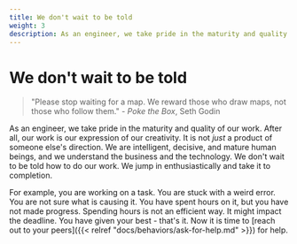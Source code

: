 ```yaml
---
title: We don't wait to be told
weight: 3
description: As an engineer, we take pride in the maturity and quality of our work. After all, our work is our expression of our creativity. It is not _just_ a product of someone else's direction. We are intelligent, decisive, and mature human beings, and we understand the business and the technology. We don't wait to be told how to do our work. We jump in enthusiastically and take it to completion.
---
```


# We don't wait to be told

> "Please stop waiting for a map. We reward those who draw maps, not those who follow them." - _Poke the Box_, Seth Godin

As an engineer, we take pride in the maturity and quality of our work. After all, our work is our expression of our creativity. It is not _just_ a product of someone else's direction. We are intelligent, decisive, and mature human beings, and we understand the business and the technology. We don't wait to be told how to do our work. We jump in enthusiastically and take it to completion.

For example, you are working on a task. You are stuck with a weird error. You are not sure what is causing it. You have spent hours on it, but you have not made progress. Spending hours is not an efficient way. It might impact the deadline. You have given your best - that's it. Now it is time to [reach out to your peers]({{< relref "docs/behaviors/ask-for-help.md" >}}) for help.
